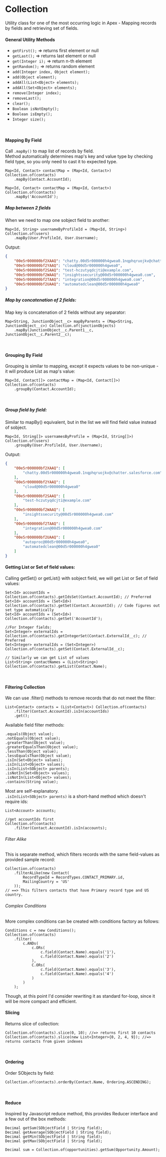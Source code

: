 # Collection

Utility class for one of the most occurring logic in Apex - Mapping records by fields
and retrieving set of fields.

#### General Utility Methods

* `getFirst();` => returns first element or null
* `getLast();` =>  returns last element or null
* `get(Integer i);` => return n-th element
* `getRandom();` => returns random element
* `add(Integer index, Object element);`
* `add(Object element);`
* `addAll(List<Object> elements);`
* `addAll(Set<Object> elements);`
* `remove(Integer index);`
* `removeLast();`
* `clear();`
* `Boolean isNotEmpty();`
* `Boolean isEmpty();`
* `Integer size();`

<br/>

#### Mapping By Field

Call `.mapBy()` to map list of records by field.  
Method automatically determines map's key and value type by checking field type, so you only need to cast it to expected type.

```apex
Map<Id, Contact> contactMap = (Map<Id, Contact>) Collection.of(contacts)
    .mapBy(Contact.AccountId);

Map<Id, Contact> contactMap = (Map<Id, Contact>) Collection.of(contacts)
    .mapBy('AccountId');
```

##### Map between 2 fields

When we need to map one sobject field to another:

```apex
Map<Id, String> usernameByProfileId = (Map<Id, String>) Collection.of(users)
    .mapBy(User.ProfileId, User.Username);
```

Output:

```json
{
    "00e5r000000bf2XAAQ": "chatty.00d5r000000h4gwea0.1nqphqruojkv@chatter.salesforce.com",
    "00e5r000000bf2YAAQ": "cloud@00d5r000000h4gwea0",
    "00e5r000000bf2SAAQ": "test-hczutyqdcjti@example.com",
    "00e5r000000bf2WAAQ": "insightssecurity@00d5r000000h4gwea0.com",
    "00e5r000000bf2TAAQ": "integration@00d5r000000h4gwea0.com",
    "00e5r000000bf2UAAQ": "automatedclean@00d5r000000h4gwea0"
}
```

##### Map by concatenation of 2 fields:

Map key is concatenation of 2 fields without any separator:

```apex
Map<String, JunctionObject__c> mapByParents = (Map<String, JunctionObject__c>) Collection.of(junctionObjects)
    .mapBy(JunctionObject__c.Parent1__c, JunctionObject__c.Parent2__c);
```

<br/>

#### Grouping By Field

Grouping is similar to mapping, except it expects values to be non-unique - it will produce List as map's value:

```apex
Map<Id, Contact[]> contactMap = (Map<Id, Contact[]>) Collection.of(contacts)
    .groupBy(Contact.AccountId);
```

<br/>

##### Group field by field:

Similar to mapBy() equivalent, but in the list we will find field value instead of sobject.

```apex
Map<Id, String[]> usernamesByProfile = (Map<Id, String[]>) Collection.of(users)
    .groupBy(User.ProfileId, User.Username);
```

Output:

```json
{
    "00e5r000000bf2XAAQ": [
        "chatty.00d5r000000h4gwea0.1nqphqruojkv@chatter.salesforce.com"
    ],
    "00e5r000000bf2YAAQ": [
        "cloud@00d5r000000h4gwea0"
    ],
    "00e5r000000bf2SAAQ": [
        "test-hczutyqdcjti@example.com"
    ],
    "00e5r000000bf2WAAQ": [
        "insightssecurity@00d5r000000h4gwea0.com"
    ],
    "00e5r000000bf2TAAQ": [
        "integration@00d5r000000h4gwea0.com"
    ],
    "00e5r000000bf2UAAQ": [
        "autoproc@00d5r000000h4gwea0",
        "automatedclean@00d5r000000h4gwea0"
    ]
}
```

#### Getting List or Set of field values:

Calling getSet() or getList() with sobject field, we will get List or Set of field values:

```apex
Set<Id> accountIds = Collection.of(contacts).getIdsSet(Contact.AccountId); // Preferred
Set<Id> accountIds = (Set<Id>) Collection.of(contacts).getSet(Contact.AccountId); // Code figures out set type automatically
Set<Id> accountIds = (Set<Id>) Collection.of(contacts).getSet('AccountId');

//For Integer fields:
Set<Integer> externalIds = Collection.of(contacts).getIntegerSet(Contact.ExternalId__c); // Preferred
Set<Integer> externalIds = (Set<Integer>) Collection.of(contacts).getSet(Contact.ExternalId__c);

// Similarly we can get List of values
List<String> contactNames = (List<String>) Collection.of(contacts).getList(Contact.Name);

```

<br/>

#### Filtering Collection

We can use .filter() methods to remove records that do not meet the filter:

```apex
List<Contact> contacts = (List<Contact>) Collection.of(contacts)
    .filter(Contact.AccountId).isIn(accountIds)
    .get();
```

Available field filter methods:

```apex
.equals(Object value);
.notEquals(Object value);
.greaterThan(Object value);
.greaterEqualsThan(Object value);
.lessThan(Object value);
.lessEqualsThan(Object value);
.isIn(Set<Object> values);
.isIn(List<Object> values);
.isIn(List<SObject> parents);
.isNotIn(Set<Object> values);
.isNotIn(List<Object> values);
.contains(String value);
```

Most are self-explanatory.  
`.isIn(List<SObject> parents)` is a short-hand method which doesn't require ids:

```apex
List<Account> accounts;

//get accountIds first
Collection.of(contacts)
    .filter(Contact.AccountId).isIn(accounts);
```

###### Filter Alike

This is separate method, which filters records with the same field-values as provided sample record:

```apex
Collection.of(contacts)
    .filterALike(new Contact(
        RecordTypeId = RecordTypes.CONTACT_PRIMARY.id,
        MailingCountry = 'US'
    ));
// ==> This filters contacts that have Primary record type and US country.
```

###### Complex Conditions

More complex conditions can be created with conditions factory as follows:

```apex
Conditions c = new Conditions();
Collection.of(contacts)
    .filter(
        c.ANDs(
            c.ORs(
                c.field(Contact.Name).equals('1'),
                c.field(Contact.Name).equals('2')
            ),
            C.ORs(
                c.field(Contact.Name).equals('3'),
                c.field(Contact.Name).equals('4')
            )
        )
    );
```

Though, at this point I'd consider rewriting it as standard for-loop, since it will be more compact and efficient.

#### Slicing

Returns slice of collection:

```apex
Collection.of(contacts).slice(0, 10); //=> returns first 10 contacts  
Collection.of(contacts).slice(new List<Integer>{0, 2, 4, 9}); //=> returns contacts from given indexes  
```

<br/>

#### Ordering

Order SObjects by field:

```apex
Collection.of(contacts).orderBy(Contact.Name, Ordering.ASCENDING);
```

<br/>

#### Reduce

Inspired by Javascript reduce method, this provides Reducer interface and a few out of the box methods:

```apex
Decimal getSum(SObjectField | String field);
Decimal getAverage(SObjectField | String field);
Decimal getMin(SObjectField | String field);
Decimal getMax(SObjectField | String field);

Decimal sum = Collection.of(opportunities).getSum(Opportunity.Amount);
```